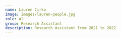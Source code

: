 ```yaml
---
name: Lauren Cirko
image: images/lauren-people.jpg
role: Al
group: Research Assistant
description: Research Assistant from 2021 to 2022
---
```

